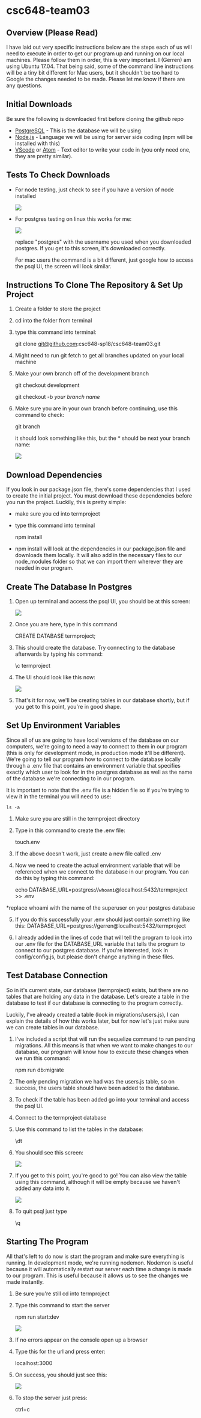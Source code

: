 # csc648-team03

## Overview (Please Read)
I have laid out very specific instructions below are the steps each of us will need to execute in order to get our program up and running on our local machines. Please follow them in order, this is very important. I (Gerren) am using Ubuntu 17.04. That being said, some of the command line instructions will be a tiny bit different for Mac users, but it shouldn't be too hard to Google the changes needed to be made. Please let me know if there are any questions. 

## Initial Downloads
Be sure the following is downloaded first before cloning the github repo
* [PostgreSQL](https://www.postgresql.org/download/) - This is the database we  will be using
* [Node.js](https://nodejs.org/en/download/) - Language we will be using for server side coding (npm will be installed with this)
* [VScode](https://code.visualstudio.com/download) or [Atom](https://atom.io/) - Text editor to write your code in (you only need one, they are pretty similar).

## Tests To Check Downloads
* For node testing, just check to see if you have a version of node installed 

    ![](./assets/nodetest.png)

* For postgres testing on linux this works for me:

    ![](./assets/psqltest.png)

  replace "postgres" with the username you used when you downloaded postgres. If you get to this screen, it's downloaded correctly. 

  For mac users the command is a bit different, just google how to access the psql UI, the screen will look similar.

## Instructions To Clone The Repository & Set Up Project 
1.  Create a folder to store the project 
2.  cd into the folder from terminal 
3.  type this command into terminal:
    
    git clone git@github.com:csc648-sp18/csc648-team03.git

4.  Might need to run git fetch to get all branches updated on your local machine
5.  Make your own branch off of the development branch
    
    git checkout development
    
    git checkout -b *your branch name*

6.  Make sure you are in your own branch before continuing, use this command to check:

    git branch

    it should look something like this, but the * should be next your branch name:

    ![](./assets/gitexample.png)

## Download Dependencies
If you look in our package.json file, there's some dependencies that I used to create the initial project. You must download these dependencies before you run the project. Luckily, this is pretty simple: 
* make sure you cd into termproject
* type this command into terminal
    
    npm install 
* npm install will look at the dependencies in our package.json file and downloads them locally. It will also add in the necessary files to our node_modules folder so that we can import them wherever they are needed in our program. 

## Create The Database In Postgres
1.  Open up terminal and access the psql UI, you should be at this screen:
    
    ![](./assets/psqltest.png)

2.  Once you are here, type in this command 
    
    CREATE DATABASE termproject;

3.  This should create the database. Try connecting to the database afterwards  by typing his command:
    
    \c termproject

4.  The UI should look like this now: 

    ![](./assets/connectedToDatabase.png)

5. That's it for now, we'll be creating tables in our database shortly, but if you get to this point, you're in good shape.

## Set Up Environment Variables
Since all of us are going to have local versions of the database on our computers, we're going to need a way to connect to them in our program (this is only for development mode, in production mode it'll be different). We're going to tell our program how to connect to the database locally through a .env file that contains an environment variable that specifies exactly which user to look for in the postgres database as well as the name of the database we're connecting to in our program. 

It is important to note that the .env file is a hidden file so if you're trying to view it in the terminal you will need to use:
    
    ls -a

1.  Make sure you are still in the termproject directory
2.  Type in this command to create the .env file:
    
    touch.env

3.  If the above doesn't work, just create a new file called .env 
4.  Now we need to create the actual environment variable that will be referenced when we connect to the database in our program. You can do this by typing this command: 

    echo DATABASE_URL=postgres://`whoami`@localhost:5432/termproject >> .env
  
  *replace whoami with the name of the superuser on your postgres database

5.  If you do this successfully your .env should just contain something like this:
    DATABASE_URL=postgres://gerren@localhost:5432/termproject 

6.  I already added in the lines of code that will tell the program to look into our .env file for the DATABASE_URL variable that tells the program to connect to our postgres database. If you're interested, look in config/config.js, but please don't change anything in these files. 

## Test Database Connection
So in it's current state, our database (termproject) exists, but there are no tables that are holding any data in the database. Let's create a table in the database to test if our database is connecting to the program correctly. 

Luckily, I've already created a table (look in migrations/users.js), I can explain the details of how this works later, but for now let's just make sure we can create tables in our database. 

1.  I've included a script that will run the sequelize command to run pending migrations. All this means is that when we want to make changes to our database, our program will know how to execute these changes when we run this command:
    
    npm run db:migrate 

2.  The only pending migration we had was the users.js table, so on success, the users table should have been added to the database.

3.  To check if the table has been added go into your terminal and access the psql UI. 

4.  Connect to the termproject database
5.  Use this command to list the tables in the database:

    \dt

6.  You should see this screen:   
    
    ![](./assets/listoftables.png)

7.  If you get to this point, you're good to go! You can also view the table using this command, although it will be empty because we haven't added any data into it. 
    
    ![](./assets/userstable.png)

8.  To quit psql just type 

    \q

## Starting The Program
All that's left to do now is start the program and make sure everything is running. In development mode, we're running nodemon. Nodemon is useful because it will automatically restart our server each time a change is made to our program. This is useful because it allows us to see the changes we made instantly. 

1.  Be sure you're still cd into termproject
2.  Type this command to start the server 

    npm run start:dev

    ![](./assets/terminalstart.png)

3.  If no errors appear on the console open up a browser
4.  Type this for the url and press enter:
    
    localhost:3000
5.  On success, you should just see this:

    ![](./assets/successscreen.png)

6.  To stop the server just press:
    
    ctrl+c
